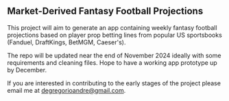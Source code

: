 ## Market-Derived Fantasy Football Projections

This project will aim to generate an app containing weekly fantasy football projections based on player prop betting lines from popular US sportsbooks (Fanduel, DraftKings, BetMGM, Caeser's).

The repo will be updated near the end of November 2024 ideally with some requirements and cleaning files. Hope to have a working app prototype up by December.

If you are interested in contributing to the early stages of the project please email me at degregorioandre@gmail.com.
